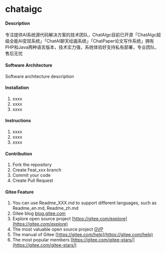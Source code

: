 # chataigc

#### Description
专注提供AI系统源代码解决方案的技术团队，ChatAIgc目前已开源「ChatAIgc超级全能AI变现系统」「ChatAI聊天绘画系统」「ChatPaper论文写作系统」拥有PHP和Java两种语言版本，技术实力强，系统体验好支持私有部署，专业团队、售后无忧

#### Software Architecture
Software architecture description

#### Installation

1.  xxxx
2.  xxxx
3.  xxxx

#### Instructions

1.  xxxx
2.  xxxx
3.  xxxx

#### Contribution

1.  Fork the repository
2.  Create Feat_xxx branch
3.  Commit your code
4.  Create Pull Request


#### Gitee Feature

1.  You can use Readme\_XXX.md to support different languages, such as Readme\_en.md, Readme\_zh.md
2.  Gitee blog [blog.gitee.com](https://blog.gitee.com)
3.  Explore open source project [https://gitee.com/explore](https://gitee.com/explore)
4.  The most valuable open source project [GVP](https://gitee.com/gvp)
5.  The manual of Gitee [https://gitee.com/help](https://gitee.com/help)
6.  The most popular members  [https://gitee.com/gitee-stars/](https://gitee.com/gitee-stars/)
